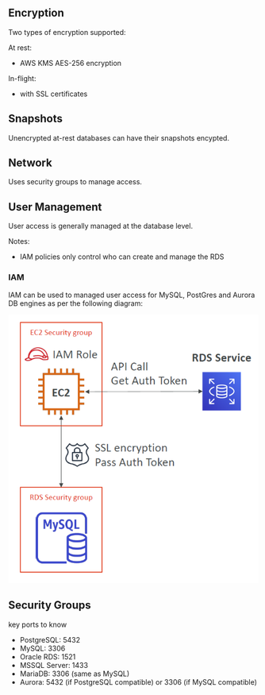 ## Encryption

Two types of encryption supported:

At rest:
- AWS KMS AES-256 encryption

In-flight:
- with SSL certificates

## Snapshots

Unencrypted at-rest databases can have their snapshots encypted.

## Network 

Uses security groups to manage access.

## User Management

User access is generally managed at the database level.

Notes:
- IAM policies only control who can create and manage the RDS

### IAM

IAM can be used to managed user access for MySQL, PostGres and Aurora DB engines as per the following diagram:

![](./../../../img/rds_iam_user_management.png)

## Security Groups

key ports to know

- PostgreSQL: 5432
- MySQL: 3306
- Oracle RDS: 1521
- MSSQL Server: 1433
- MariaDB: 3306 (same as MySQL)
- Aurora: 5432 (if PostgreSQL compatible) or 3306 (if MySQL compatible)